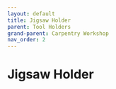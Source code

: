 ```yaml
---
layout: default
title: Jigsaw Holder
parent: Tool Holders
grand-parent: Carpentry Workshop
nav_order: 2
---
```

# Jigsaw Holder